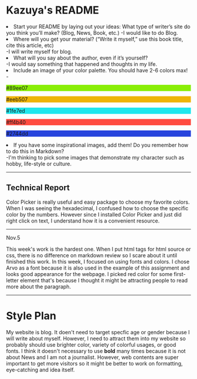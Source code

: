 <h1>Kazuya's README</h1>
<li>Start your README by laying out your ideas:
What type of writer’s site do you think you’ll make? (Blog, News, Book, etc.)
-I would like to do Blog.
<li>Where will you get your material? (“Write it myself,” use this book title, cite this article, etc)<br>
-I will write myself for blog.
<li>What will you say about the author, even if it’s yourself?<br>
-I would say something that happened and thoughts in my life.
<li>Include an image of your color palette. You should have 2-6 colors max!<br>
-
        <div class="sample-colors" style="background-color: #89ee07;">
          <p>#89ee07</p>
        </div>
        <div class="sample-colors" style="background-color: #eeb507;">
          <p>#eeb507</p>
        </div>
        <div class="sample-colors" style="background-color: #1fe7ed;">
          <p>#1fe7ed</p>
        </div>
        <div class="sample-colors" style="background-color: #ff4b40;">
          <p>#ff4b40</p>
        </div>
        <div class="sample-colors" style="background-color: #2744dd;">
          <p>#2744dd</p>
        </div>
<li>If you have some inspirational images, add them! Do you remember how to do this in Markdown?<br>
-I'm thinking to pick some images that demonstrate my character such as hobby, life-style or culture.

<hr >
<p><h2>Technical Report</h2></p>
Color Picker is really useful and easy package to choose my favorite colors. When I was seeing the hexadecimal, I confused how to choose the specific color by the numbers. However since I installed Color Picker and just did right click on text, I understand how it is a convenient resource.

<hr >
Nov.5</p>
This week's work is the hardest one. When I put html tags for html source or css, there is no difference on markdown review so I scare about it until finished this work. In this week, I focused on using fonts and colors. I chose Arvo as a font because it is also used in the example of this assignment and looks good appearance for the webpage. I picked red color for some first-letter element that's because I thought it might be attracting people to read more about the paragraph.</p>

<hr >
<p><h1>Style Plan</h1></p>
<p>My website is blog. It doen't need to target specfic age or gender because I will write about myself. However, I need to attract them into my website so probably should use brighter color, variety of colorful usages, or good fonts. I think it doesn't necessary to use <b>bold</b> many times because it is not about News and I am not a journalist. However, web contents are super important to get more visitors so it might be better to work on formatting, eye-catching and idea itself.</p>
